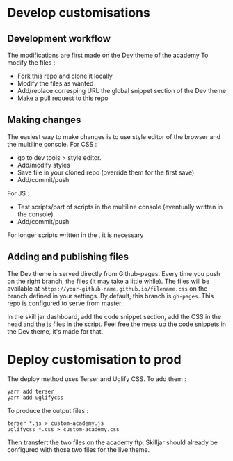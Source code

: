 # Develop customisations
## Development workflow
The modifications are first made on the Dev theme of the academy
To modify the files : 
* Fork this repo and clone it locally
* Modify the files as wanted
* Add/replace corresping URL the global snippet section of the Dev theme
* Make a pull request to this repo

## Making changes
The easiest way to make changes is to use style editor of the browser and the multiline console.
For CSS :
* go to dev tools > style editor.
* Add/modify styles
* Save file in your cloned repo (override them for the first save)
* Add/commit/push

For JS : 
* Test scripts/part of scripts in the multiline console (eventually written in the console)
* Add/commit/push

For longer scripts written in the , it is necessary

## Adding and publishing files
The Dev theme is served directly from Github-pages. Every time you push on the right branch, the files (it may take a little while).
The files will be available at `https://your-github-name.github.io/filename.css` on the branch defined in your settings. By default, this branch is `gh-pages`. This repo is configured to serve from master.

In the skill jar dashboard, add the code snippet section, add the CSS in the head and the js files in the script. Feel free the mess up the code snippets in the Dev theme, it's made for that.

# Deploy customisation to prod
The deploy method uses Terser and Uglify CSS. To add them :
```
yarn add terser
yarn add uglifycss
```
To produce the output files : 
```
terser *.js > custom-academy.js
uglifycss *.css > custom-academy.css
```
Then transfert the two files on the academy ftp. Skilljar should already be configured with those two files for the live theme.
